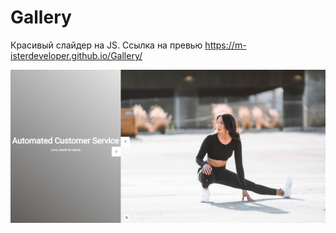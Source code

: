 # Gallery
Красивый слайдер на JS. 
Ссылка на превью https://m-isterdeveloper.github.io/Gallery/

![preview](https://github.com/M-isterdeveloper/Gallery/blob/main/Gallery.jpg)
